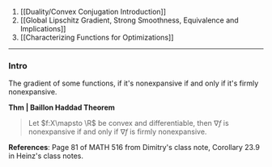 1. [[Duality/Convex Conjugation Introduction]]
3. [[Global Lipschitz Gradient, Strong Smoothness, Equivalence and Implications]]
4. [[Characterizing Functions for Optimizations]]

---
### **Intro** 

The gradient of some functions, if it's nonexpansive if and only if it's firmly nonexpansive. 

**Thm | Baillon Haddad Theorem**
> Let $f:X\mapsto \R$ be convex and differentiable, then $\nabla f$ is nonexpansive if and only if $\nabla f$ is firmly nonexpansive. 



**References**: Page 81 of MATH 516 from Dimitry's class note, Corollary 23.9 in Heinz's class notes.  




